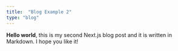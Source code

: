 ```yaml
---
title:  "Blog Example 2"
type: "blog"
---
```

**Hello world**, this is my second Next.js blog post and it is written in Markdown.
I hope you like it!